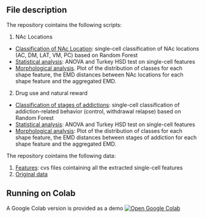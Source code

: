 ## **File description**

The repository cointains the following scripts:
1) NAc Locations
 - [Classification of NAc Location](https://github.com/MichelaMarini/Morphological-analysis-of-astrocytes/blob/main/classification_anatomical_location.py): single-cell classification of NAc locations (AC, DM, LAT, VM, PC) based on Random Forest
 - [Statistical analysis](https://github.com/MichelaMarini/Morphological-analysis-of-astrocytes/blob/main/statistical_analysis_NAc_Location.py): ANOVA and Turkey HSD test on single-cell features
- [Morphological analysis](https://github.com/MichelaMarini/Morphological-analysis-of-astrocytes/blob/main/morphological_analysis_NAc_location.py). Plot of the distribution of classes for each shape feature, the EMD distances between NAc locations for each shape feature and the aggregated EMD.
2) Drug use and natural reward
  - [Classification of stages of addictions](https://github.com/MichelaMarini/Morphological-analysis-of-astrocytes/blob/main/classification_drug_use_natural_reward.py): single-cell classification of addiction-related behavior (control, withdrawal relapse) based on Random Forest
  - [Statistical analysis](https://github.com/MichelaMarini/Morphological-analysis-of-astrocytes/blob/main/statistical_analysis_drug_use_natural_reward.py): ANOVA and Turkey HSD test on single-cell features
  - [Morphological analysis](https://github.com/MichelaMarini/Morphological-analysis-of-astrocytes/blob/main/morphological_analysis_drug_use_natural_reward.py): Plot of the distribution of classes for each shape feature, the EMD distances between stages of addiction for each shape feature and the aggregated EMD.

The repository cointains the following data: 
1) [Features](https://github.com/MichelaMarini/Morphological-analysis-of-astrocytes/tree/main/r): cvs files cointaining all the extracted single-cell features 
2) [Original data](https://github.com/MichelaMarini/Morphological-analysis-of-astrocytes/releases/tag/v.1.0.0)

## **Running on Colab**
A Google Colab version is provided as a demo
[![Open Google Colab](https://colab.research.google.com/assets/colab-badge.svg)](https://github.com/MichelaMarini/Morphological-analysis-of-astrocytes/blob/main/astrocytes_demo.ipynb)
